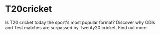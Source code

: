 # T20cricket
Is T20 cricket today the sport's most popular format? Discover why ODIs and Test matches are surpassed by Twenty20 cricket. Find out more.
